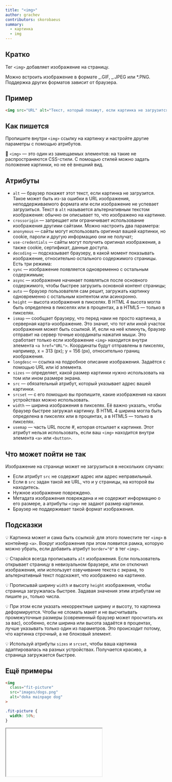 ```yaml
---
title: "<img>"
author: grachev
contributors: skorobaeus
summary:
  - картинка
  - img
---
```


## Кратко

Тег `<img>` добавляет изображение на страницу.

Можно встроить изображение в формате _.GIF, _.JPEG или \*.PNG. Поддержка других форматов зависит от браузера.

## Пример

```html
<img src="URL" alt="Текст, который покажут, если картинка не загрузится">
```

## Как пишется

Пропишите внутри `<img>` ссылку на картинку и настройте другие параметры с помощью атрибутов.

🤖 `<img>` — это один из замещаемых элементов: на такие не распространяются CSS-стили. С помощью стилей можно задать положение картинки, но не её внешний вид.

## Атрибуты

- `alt` — браузер покажет этот текст, если картинка не загрузится. Такое может быть из-за ошибки в URL изображения, неподдерживаемого формата или если изображение не успевает загрузиться. Текст в `alt` называется альтернативным текстом изображения: обычно он описывает то, что изображено на картинке.
- `crossorigin` — запрещает или ограничивает использование изображения другими сайтами. Можно настроить два параметра:
- `anonymous` — сайты могут использовать оригинал вашей картинки, но cookie, пароли и другую информацию они не получат;
- `use-credentials` — сайты могут получить оригинал изображения, а также cookie, сертификат, данные доступа.
- `decoding` — подсказывает браузеру, в какой момент показывать изображение, относительно остального содержимого страницы. Есть три режима:
- `sync` — изображение появляется одновременно с остальным содержимым;
- `async` — изображение начинает появляться после основного содержимого, чтобы быстрее загрузить основной контент страницы;
- `auto` — браузер пользователя сам решит, загружать картинку одновременно с остальным контентом или асинхронно.
- `height` — высота изображения в пикселях. В HTML 4 высота могла быть определена в пикселях или в процентах, а в HTML5 — только в пикселях.
- `ismap` — сообщает браузеру, что перед нами не просто картинка, а серверная карта-изображение. Это значит, что тот или иной участок изображения может быть ссылкой. И, если на неё кликнуть, браузер отправит на сервер точные координаты нажатия мыши. Это сработает только если изображение `<img>` находится внутри элемента `<a href="URL">`. Координаты будут отправлены в пикселях, например, x = 313 (px); y = 156 (px), относительно границ изображения.
- `longdesc` — ссылка на подробное описание изображения. Задаётся с помощью URL или id элемента.
- `sizes` — определяет, какой размер картинки нужно использовать на том или ином размере экрана.
- `src` — обязательный атрибут, который указывает адрес вашей картинки.
- `srcset` — с его помощью вы пропишите, какие изображения на каких устройствах можно использовать.
- `width` — ширина изображения в пикселях. Её важно указать, чтобы браузер быстрее загружал картинку. В HTML 4 ширина могла быть определена в пикселях или в процентах, а в HTML5 — только в пикселях.
- `usemap` — часть URL после #, которая отсылает к картинке. Этот атрибут нельзя использовать, если ваш `<img>` находится внутри элемента `<a>` или `<button>`.

## Что может пойти не так

Изображение на странице может не загрузиться в нескольких случаях:

- Если атрибут `src` не содержит адрес или адрес неправильный.
- Если в `src` задан такой же URL, что и у страницы, на которой вы находитесь.
- Нужное изображение повреждено.
- Метадата изображения повреждена и не содержит информацию о его размере, а атрибуты `<img>` не задают размер картинки.
- Браузер не поддерживает такой формат изображения.

## Подсказки

💡 Картинка может и сама быть ссылкой: для этого поместите тег `<img>` в контейнер `<a>`. Вокруг изображения при этом появится рамка, которую можно убрать, если добавить атрибут `border="0"` в тег `<img>`.

💡 Старайся всегда прописывать `alt` изображения. Если пользователь открывает страницу в невизуальном браузере, или он отключил изображения, или использует озвучивание текста с экрана, то альтернативный текст подскажет, что изображено на картинке.

💡 Прописывай ширину `width` и высоту `height` изображения, чтобы страница загружалась быстрее. Задавая значения этим атрибутам не пишите `px`, только числа.

💡 При этом если указать некорректные ширину и высоту, то картинка деформируется. Чтобы не сломать макет и не высчитывать промежуточные размеры (современный браузер может просчитать их за вас), особенно, если ширина или высота задаётся в процентах, лучше указывать только один из параметров. Это происходит потому, что картинка строчный, а не блоковый элемент.

💡 Используй атрибуты `sizes` и `srcset`, чтобы ваша картинка адаптировалась на разных устройствах. Получается красиво, а страница загружается быстрее.

## Ещё примеры

```html
<img
  class="fit-picture"
  src="images/dogs.png"
  alt="doka mainpage dog"
>
```

```css
.fit-picture {
  width: 50%;
}
```

<iframe title="Картинка с заданной шириной" src="demos/img-fix-width.html"></iframe>

